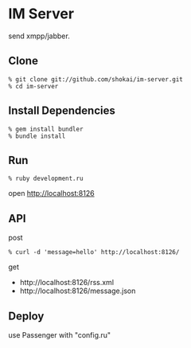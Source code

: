 IM Server
=========
send xmpp/jabber.


Clone
-----

    % git clone git://github.com/shokai/im-server.git
    % cd im-server


Install Dependencies
--------------------

    % gem install bundler
    % bundle install
    

Run
---

    % ruby development.ru

open [http://localhost:8126](http://localhost:8126)


API
---

post

    % curl -d 'message=hello' http://localhost:8126/

get 

- http://localhost:8126/rss.xml
- http://localhost:8126/message.json

Deploy
------
use Passenger with "config.ru"

